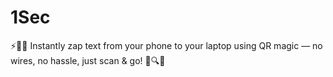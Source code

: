 # 1Sec
⚡️📲✨ Instantly zap text from your phone to your laptop using QR magic — no wires, no hassle, just scan &amp; go! 🚀🔍💬
